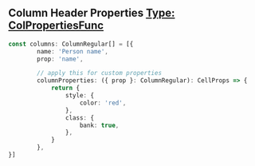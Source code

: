 ## Column Header Properties [<Badge type="tip">Type: ColPropertiesFunc</Badge>](../types/Type.ColPropertiesFunc)

<!--@include: ../parts/column.props.md-->


```ts
const columns: ColumnRegular[] = [{
        name: 'Person name',
        prop: 'name',

        // apply this for custom properties
        columnProperties: ({ prop }: ColumnRegular): CellProps => {
            return {
                style: {
                    color: 'red',
                },
                class: {
                    bank: true,
                },
            }
        },
}]
```
